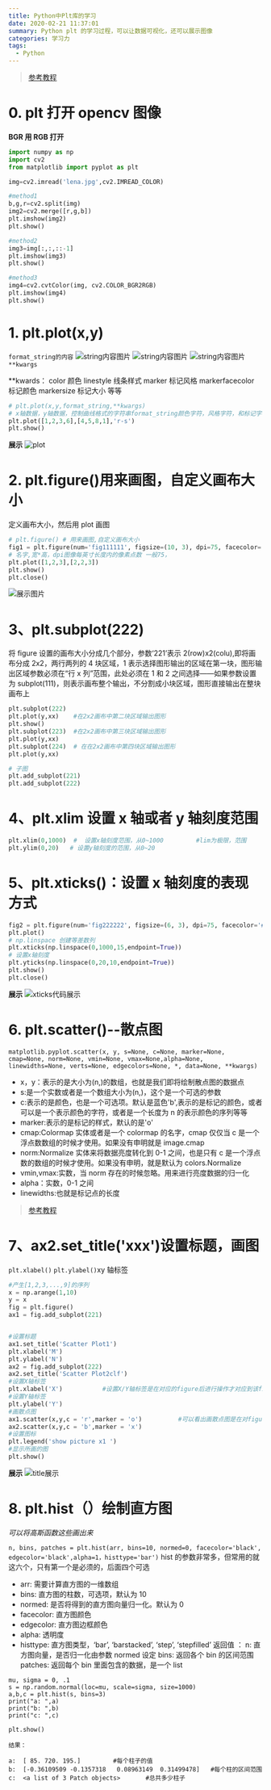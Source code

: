```yaml
---
title: Python中Plt库的学习
date: 2020-02-21 11:37:01
summary: Python plt 的学习过程，可以让数据可视化，还可以展示图像
categories: 学习力
tags:
  - Python
---
```


> [参考教程](https://blog.csdn.net/qiurisiyu2016/article/details/80187177)

<!--more-->

# 0. plt 打开 opencv 图像

**BGR 用 RGB 打开**

```py
import numpy as np
import cv2
from matplotlib import pyplot as plt

img=cv2.imread('lena.jpg',cv2.IMREAD_COLOR)

#method1
b,g,r=cv2.split(img)
img2=cv2.merge([r,g,b])
plt.imshow(img2)
plt.show()

#method2
img3=img[:,:,::-1]
plt.imshow(img3)
plt.show()

#method3
img4=cv2.cvtColor(img, cv2.COLOR_BGR2RGB)
plt.imshow(img4)
plt.show()
```

# 1. plt.plot(x,y)

`format_string的内容`
![string内容图片](/img/plt/plot1.png)
![string内容图片](/img/plt/plot2.png)
![string内容图片](/img/plt/plot3.png)
`**kwargs`

\*\*kwards：
color 颜色
linestyle 线条样式
marker 标记风格
markerfacecolor 标记颜色
markersize 标记大小 等等

```py
# plt.plot(x,y,format_string,**kwargs)
# x轴数据，y轴数据，控制曲线格式的字符串format_string颜色字符，风格字符，和标记字符
plt.plot([1,2,3,6],[4,5,8,1],'r-s')
plt.show()
```

**展示**
![plot](/img/plt/plot4.png)

# 2. plt.figure()用来画图，自定义画布大小

定义画布大小，然后用 plot 画图

```py
# plt.figure() # 用来画图,自定义画布大小
fig1 = plt.figure(num='fig111111', figsize=(10, 3), dpi=75, facecolor='#FFFFFF', edgecolor='#0000FF')
# 名字,宽*高，dpi图像每英寸长度内的像素点数 一般75，
plt.plot([1,2,3],[2,2,3])
plt.show()
plt.close()
```

![展示图片](/img/plt/figure1.png)

# 3、plt.subplot(222)

将 figure 设置的画布大小分成几个部分，参数‘221’表示 2(row)x2(colu),即将画布分成 2x2，两行两列的 4 块区域，1 表示选择图形输出的区域在第一块，图形输出区域参数必须在“行 x 列”范围，此处必须在 1 和 2 之间选择——如果参数设置为 subplot(111)，则表示画布整个输出，不分割成小块区域，图形直接输出在整块画布上

```py
plt.subplot(222) 
plt.plot(y,xx)    #在2x2画布中第二块区域输出图形
plt.show()
plt.subplot(223)  #在2x2画布中第三块区域输出图形
plt.plot(y,xx)
plt.subplot(224)  # 在在2x2画布中第四块区域输出图形
plt.plot(y,xx)

# 子图
plt.add_subplot(221)
plt.add_subplot(222)
```

# 4、plt.xlim 设置 x 轴或者 y 轴刻度范围

```py
plt.xlim(0,1000)  #  设置x轴刻度范围，从0~1000         #lim为极限，范围
plt.ylim(0,20)   # 设置y轴刻度的范围，从0~20
```

# 5、plt.xticks()：设置 x 轴刻度的表现方式

```py
fig2 = plt.figure(num='fig222222', figsize=(6, 3), dpi=75, facecolor='#FFFFFF', edgecolor='#FF0000')
plt.plot()
# np.linspace 创建等差数列
plt.xticks(np.linspace(0,1000,15,endpoint=True))
# 设置x轴刻度
plt.yticks(np.linspace(0,20,10,endpoint=True))
plt.show()
plt.close()
```

**展示**
![xticks代码展示](/img/plt/xticks.png)

# 6. plt.scatter()--散点图

`matplotlib.pyplot.scatter(x, y, s=None, c=None, marker=None, cmap=None, norm=None, vmin=None, vmax=None,alpha=None, linewidths=None, verts=None, edgecolors=None, *, data=None, **kwargs)`

- x，y：表示的是大小为(n,)的数组，也就是我们即将绘制散点图的数据点
- s:是一个实数或者是一个数组大小为(n,)，这个是一个可选的参数
- c:表示的是颜色，也是一个可选项。默认是蓝色'b',表示的是标记的颜色，或者可以是一个表示颜色的字符，或者是一个长度为 n 的表示颜色的序列等等
- marker:表示的是标记的样式，默认的是'o'
- cmap:Colormap 实体或者是一个 colormap 的名字，cmap 仅仅当 c 是一个浮点数数组的时候才使用。如果没有申明就是 image.cmap
- norm:Normalize 实体来将数据亮度转化到 0-1 之间，也是只有 c 是一个浮点数的数组的时候才使用。如果没有申明，就是默认为 colors.Normalize
- vmin,vmax:实数，当 norm 存在的时候忽略。用来进行亮度数据的归一化
- alpha：实数，0-1 之间
- linewidths:也就是标记点的长度

> [参考教程](https://blog.csdn.net/m0_37393514/article/details/81298503)

# 7、ax2.set_title('xxx')设置标题，画图

`plt.xlabel()` `plt.ylabel()`xy 轴标签

```py
#产生[1,2,3,...,9]的序列
x = np.arange(1,10)
y = x
fig = plt.figure()
ax1 = fig.add_subplot(221)


#设置标题
ax1.set_title('Scatter Plot1')
plt.xlabel('M')
plt.ylabel('N')
ax2 = fig.add_subplot(222)
ax2.set_title('Scatter Plot2clf')
#设置X轴标签
plt.xlabel('X')           #设置X/Y轴标签是在对应的figure后进行操作才对应到该figure
#设置Y轴标签
plt.ylabel('Y')
#画散点图
ax1.scatter(x,y,c = 'r',marker = 'o')          #可以看出画散点图是在对figure进行操作
ax2.scatter(x,y,c = 'b',marker = 'x')
#设置图标
plt.legend('show picture x1 ')
#显示所画的图
plt.show()
```

**展示**
![title展示](/img/plt/title1.png)

# 8. plt.hist（）绘制直方图

_可以将高斯函数这些画出来_

`n, bins, patches = plt.hist(arr, bins=10, normed=0, facecolor='black', edgecolor='black',alpha=1，histtype='bar')`
hist 的参数非常多，但常用的就这六个，只有第一个是必须的，后面四个可选

- arr: 需要计算直方图的一维数组
- bins: 直方图的柱数，可选项，默认为 10
- normed: 是否将得到的直方图向量归一化。默认为 0
- facecolor: 直方图颜色
- edgecolor: 直方图边框颜色
- alpha: 透明度
- histtype: 直方图类型，‘bar’, ‘barstacked’, ‘step’, ‘stepfilled’
  返回值 ：
  n: 直方图向量，是否归一化由参数 normed 设定
  bins: 返回各个 bin 的区间范围
  patches: 返回每个 bin 里面包含的数据，是一个 list

```
mu, sigma = 0, .1
s = np.random.normal(loc=mu, scale=sigma, size=1000)
a,b,c = plt.hist(s, bins=3)
print("a: ",a)
print("b: ",b)
print("c: ",c)

plt.show()

结果：

a:  [ 85. 720. 195.]         #每个柱子的值
b:  [-0.36109509 -0.1357318   0.08963149  0.31499478]   #每个柱的区间范围
c:  <a list of 3 Patch objects>       #总共多少柱子
```
